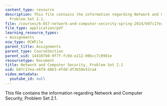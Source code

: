 ```yaml
---
content_type: resource
description: This file contains the information regarding Network and Computer Security,
  Problem Set 2.1.
file: /courses/6-857-network-and-computer-security-spring-2014/b07c17eae6f9d8b34fdddf3b58e52ca4_MIT6_857S14_2.1.pdf
file_type: application/pdf
learning_resource_types:
- Assignments
ocw_type: OCWFile
parent_title: Assignments
parent_type: CourseSection
parent_uid: 144107b0-9f7f-fc0d-e212-00bcc7c0981e
resourcetype: Document
title: Network and Computer Security, Problem Set 2.1
uid: b07c17ea-e6f9-d8b3-4fdd-df3b58e52ca4
video_metadata:
  youtube_id: null
---
```

This file contains the information regarding Network and Computer Security, Problem Set 2.1.

